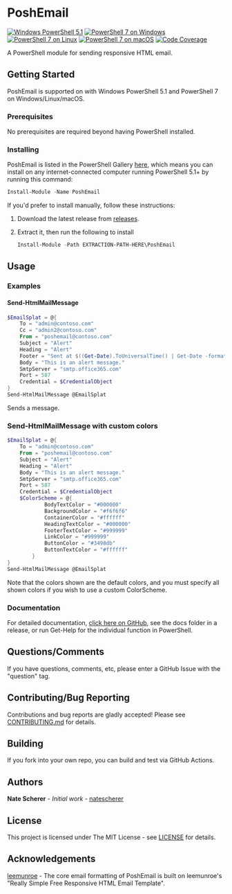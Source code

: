 # PoshEmail

[![Windows PowerShell 5.1](https://gist.github.com/natescherer/a2b45064937a7332c60c6cbbdadd61db/raw/b0a47e1106a808c4c90ac872d00acf6600819564/PoshEmail_TestResults_Windows_powershell.md_badge.svg)](https://gist.github.com/natescherer/a2b45064937a7332c60c6cbbdadd61db) [![PowerShell 7 on Windows](https://gist.github.com/natescherer/797ca586d176e0af436182c772e35c24/raw/4602f1d3e83979875f7be256f4d71d8a9bddb909/PoshEmail_TestResults_Windows_pwsh.md_badge.svg)](https://gist.github.com/natescherer/797ca586d176e0af436182c772e35c24) [![PowerShell 7 on Linux](https://gist.github.com/natescherer/3322138e20633eedefb88c22bc27346a/raw/faa3032c6c78202defaec43b1c183a98b769a86a/PoshEmail_TestResults_Linux_pwsh.md_badge.svg)](https://gist.github.com/natescherer/3322138e20633eedefb88c22bc27346a) [![PowerShell 7 on macOS](https://gist.github.com/natescherer/0776b2b971957aa9ef92363e77c470c8/raw/9f4160ffc57f43f714c3188624a75433854c5df6/PoshEmail_TestResults_macOS_pwsh.md_badge.svg)](https://gist.github.com/natescherer/0776b2b971957aa9ef92363e77c470c8) [![Code Coverage](https://gist.github.com/natescherer/797ca586d176e0af436182c772e35c24/raw/04ecd27a7b150e87015cbd1523d19cd318538a35/PoshEmail_TestResults_Windows_pwsh_Coverage_badge.svg)](https://gist.github.com/natescherer/797ca586d176e0af436182c772e35c24)

<!-- REPLACER START: desc -->
A PowerShell module for sending responsive HTML email.
<!-- REPLACER END: desc -->

## Getting Started

PoshEmail is supported on with Windows PowerShell 5.1 and PowerShell 7 on Windows/Linux/macOS.

### Prerequisites

No prerequisites are required beyond having PowerShell installed.

### Installing

PoshEmail is listed in the PowerShell Gallery [here](https://www.powershellgallery.com/packages/PoshEmail), which means you can install on any internet-connected computer running PowerShell 5.1+ by running this command:

```PowerShell
Install-Module -Name PoshEmail
```

If you'd prefer to install manually, follow these instructions:

1. Download the latest release from [releases](../../releases).
1. Extract it, then run the following to install

    ```PowerShell
    Install-Module -Path EXTRACTION-PATH-HERE\PoshEmail
    ```

## Usage

### Examples

#### Send-HtmlMailMessage

```PowerShell
$EmailSplat = @{
    To = "admin@contoso.com"
    Cc = "admin2@contoso.com"
    From = "poshemail@contoso.com"
    Subject = "Alert"
    Heading = "Alert"
    Footer = "Sent at $((Get-Date).ToUniversalTime() | Get-Date -format s) UTC"
    Body = "This is an alert message."
    SmtpServer = "smtp.office365.com" 
    Port = 587
    Credential = $CredentialObject
}
Send-HtmlMailMessage @EmailSplat
```

Sends a message.

### Send-HtmlMailMessage with custom colors

```PowerShell
$EmailSplat = @{
    To = "admin@contoso.com"
    From = "poshemail@contoso.com"
    Subject = "Alert"
    Heading = "Alert"
    Body = "This is an alert message."
    SmtpServer = "smtp.office365.com" 
    Port = 587
    Credential = $CredentialObject
    $ColorScheme = @{
            BodyTextColor = "#000000"
            BackgroundColor = "#f6f6f6"
            ContainerColor = "#ffffff"
            HeadingTextColor = "#000000"
            FooterTextColor = "#999999"
            LinkColor = "#999999"
            ButtonColor = "#3498db"
            ButtonTextColor = "#ffffff"
        }
}
Send-HtmlMailMessage @EmailSplat
```

Note that the colors shown are the default colors, and you must specify all shown colors if you wish to use a custom ColorScheme.

### Documentation

For detailed documentation, [click here on GitHub](docs), see the docs folder in a release, or run Get-Help for the individual function in PowerShell.

## Questions/Comments

If you have questions, comments, etc, please enter a GitHub Issue with the "question" tag.

## Contributing/Bug Reporting

Contributions and bug reports are gladly accepted! Please see [CONTRIBUTING.md](CONTRIBUTING.md) for details.

## Building

If you fork into your own repo, you can build and test via GitHub Actions.

## Authors

**Nate Scherer** - *Initial work* - [natescherer](https://github.com/natescherer)

## License

This project is licensed under The MIT License - see [LICENSE](LICENSE) for details.

## Acknowledgements

[leemunroe](https://github.com/leemunroe/responsive-html-email-template) - The core email formatting of PoshEmail is built on leemunroe's "Really Simple Free Responsive HTML Email Template".
